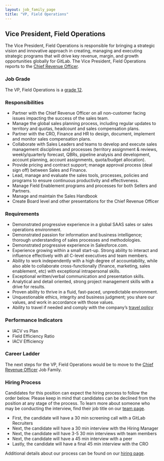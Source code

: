 ```yaml
---
layout: job_family_page
title: "VP, Field Operations"
---
```


## Vice President, Field Operations

The Vice President, Field Operations is responsible for bringing a strategic vision and innovative approach in creating, managing and executing strategic programs that will drive key revenue, margin, and growth opportunities globally for GitLab. The Vice President, Field Operations reports to the [Chief Revenue Officer](https://about.gitlab.com/job-families/sales/chief-revenue-officer/).

### Job Grade

The VP, Field Operations is a [grade 12](https://about.gitlab.com/handbook/total-rewards/compensation/compensation-calculator/#gitlab-job-grades).

### Responsibilities

- Partner with the Chief Revenue Officer on all non-customer facing issues impacting the success of the sales team.
- Manage the global sales planning process, including regular updates to territory and quotas, headcount and sales compensation plans.
- Partner with the CRO, Finance and HR to design, document, implement and monitor sales compensation plans.
- Collaborate with Sales Leaders and teams to develop and execute sales management disciplines and processes (territory assignment & reviews, weekly/quarterly forecast, QBRs, pipeline analysis and development, account planning, account assignments, quota/budget allocation).
- Provide pricing and contract support; manage approval process (deal sign off) between Sales and Finance.
- Lead, manage and evaluate the sales tools, processes, policies and programs to ensure continuous productivity and effectiveness.
- Manage Field Enablement programs and processes for both Sellers and Partners.
- Manage and maintain the Sales Handbook
- Create Board level and other presentations for the Chief Revenue Officer

### Requirements

- Demonstrated progressive experience in a global SAAS sales or sales operations environment.
- Demonstrated passion for information and business intelligence; thorough understanding of sales processes and methodologies.
- Demonstrated progressive experience in Salesforce.com.
- Experience growing within a small start-up. Strong ability to interact and influence effectively with all C-level executives and team members.
- Ability to work independently with a high degree of accountability, while also able to collaborate cross-functionally (finance, marketing, sales enablement, etc) with exceptional intrapersonal skills.
- Exceptional written/verbal communication and presentation skills.
- Analytical and detail oriented, strong project management skills with a drive for results.
- Proven ability to thrive in a fluid, fast-paced, unpredictable environment.
- Unquestionable ethics, integrity and business judgment; you share our values, and work in accordance with those values.
- Ability to travel if needed and comply with the company’s [travel policy](https://about.gitlab.com/handbook/travel/)

### Performance Indicators

- IACV vs Plan
- Field Efficiency Ratio
- IACV Efficiency

### Career Ladder

The next steps for the VP, Field Operations would be to move to the [Chief Revenue Officer](https://about.gitlab.com/job-families/sales/chief-revenue-officer/) Job Family.

### Hiring Process

Candidates for this position can expect the hiring process to follow the order below. Please keep in mind that candidates can be declined from the position at any stage of the process. To learn more about someone who may be conducting the interview, find their job title on our [team page](https://about.gitlab.com/company/team/).

- First, the candidate will have a 30 min screening call with a GitLab Recruiters
- Next, the candidate will have a 30 min interview with the Hiring Manager
- Next, the candidate will have 3-5 30 min interviews with team members
- Next, the candidate  will have a 45 min interview with a peer
- Lastly, the candidate will have a final 45 min interview with the CRO

Additional details about our process can be found on our [hiring page](https://about.gitlab.com/handbook/hiring/).

